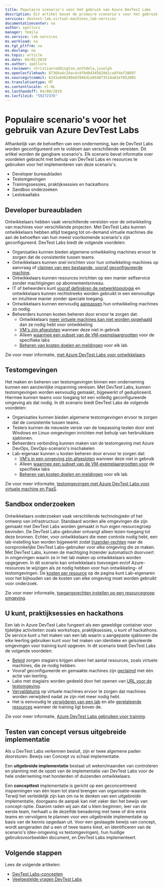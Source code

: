 ```yaml
---
title: Populaire scenario's voor het gebruik van Azure DevTest Labs
description: Dit artikel bevat de primaire scenario's voor het gebruik van Azure DevTest Labs en twee algemene paden om te beginnen met de service in uw organisatie.
services: devtest-lab,virtual-machines,lab-services
documentationcenter: na
author: spelluru
manager: femila
ms.service: lab-services
ms.workload: na
ms.tgt_pltfrm: na
ms.devlang: na
ms.topic: article
ms.date: 04/01/2019
ms.author: spelluru
ms.reviewer: christianreddington,anthdela,juselph
ms.openlocfilehash: 8736ba4c24ac4c8f8d84345028d1cadfdef38697
ms.sourcegitcommit: 62d3a040280e83946d1a9548f352da83ef852085
ms.translationtype: MT
ms.contentlocale: nl-NL
ms.lasthandoff: 04/08/2019
ms.locfileid: "59272376"
---
```

# <a name="popular-scenarios-for-using-azure-devtest-labs"></a>Populaire scenario's voor het gebruik van Azure DevTest Labs
Afhankelijk van de behoeften van een onderneming, kan de DevTest Labs worden geconfigureerd om te voldoen aan verschillende vereisten.  Dit artikel worden de gangbare scenario's. Elk scenario bevat informatie over voordelen gebracht met behulp van DevTest Labs en resources te gebruiken voor het implementeren van deze scenario's.  

- Developer bureaubladen
- Testomgevingen
- Trainingssessies, praktijksessies en hackathons
- Sandbox onderzoeken
- Leslokaallabs

## <a name="developer-desktops"></a>Developer bureaubladen
Ontwikkelaars hebben vaak verschillende vereisten voor de ontwikkeling van machines voor verschillende projecten. Met DevTest Labs kunnen ontwikkelaars hebben altijd toegang tot on-demand virtuele machines die aan de behoeften van hun meest voorkomende scenario's zijn geconfigureerd. DevTest Labs biedt de volgende voordelen:

- Organisaties kunnen bieden algemene ontwikkeling machines ervoor te zorgen dat de consistentie tussen teams.
- Ontwikkelaars kunnen snel inrichten voor hun ontwikkeling-machines op aanvraag of [claimen van een bestaande, vooraf geconfigureerde machine](devtest-lab-add-claimable-vm.md).
- Ontwikkelaars kunnen resources inrichten op een manier selfservice zonder machtigingen op abonnementsniveau.
- IT of beheerders kunt [vooraf definiëren de netwerktopologie](devtest-lab-configure-vnet.md) en ontwikkelaars kunnen rechtstreeks worden gebruikt in een eenvoudige en intuïtieve manier zonder speciale toegang.
- Ontwikkelaars kunnen eenvoudig [aanpassen](devtest-lab-add-vm.md#add-an-existing-artifact-to-a-vm) hun ontwikkeling machines zo nodig.
- Beheerders kunnen kosten beheren door ervoor te zorgen dat:
    - Ontwikkelaars [meer virtuele machines kan niet worden opgehaald](devtest-lab-set-lab-policy.md#set-virtual-machines-per-user) dan ze nodig hebt voor ontwikkeling
    - [VM's zijn afgesloten](devtest-lab-set-lab-policy.md#set-auto-shutdown) wanneer deze niet in gebruik
    - Alleen [waarmee een subset van de VM-exemplaargrootten](devtest-lab-set-lab-policy.md#set-allowed-virtual-machine-sizes) voor de specifieke labs
    - [Beheren van kosten doelen en meldingen](devtest-lab-configure-cost-management.md) voor elk lab.

Zie voor meer informatie, [met Azure DevTest Labs voor ontwikkelaars](devtest-lab-developer-lab.md). 

## <a name="test-environments"></a>Testomgevingen
Het maken en beheren van testomgevingen binnen een onderneming kunnen een aanzienlijke inspanning vereisen. Met DevTest Labs, kunnen testomgevingen worden eenvoudig gemaakt, bijgewerkt of gedupliceerd. Hiermee kunnen teams voor toegang tot een volledig geconfigureerde omgeving als dat nodig. In dit scenario biedt DevTest Labs de volgende voordelen:

- Organisaties kunnen bieden algemene testomgevingen ervoor te zorgen dat de consistentie tussen teams.
- Testers kunnen de nieuwste versie van de toepassing testen door snel Windows en Linux-omgevingen inrichten met behulp van herbruikbare sjablonen.
- Beheerders verbinding kunnen maken van de testomgeving met Azure DevOps, DevOps-scenario's inschakelen
- Lab-eigenaar kunnen u kosten beheren door ervoor te zorgen dat:
    - [VM's in een omgeving zijn afgesloten](devtest-lab-set-lab-policy.md#set-auto-shutdown) wanneer deze niet in gebruik
    - Alleen [waarmee een subset van de VM-exemplaargrootten voor](devtest-lab-set-lab-policy.md#set-allowed-virtual-machine-sizes) de specifieke labs
    - [Beheren van kosten doelen en meldingen](devtest-lab-configure-cost-management.md) voor elk lab.

Zie voor meer informatie, [testomgevingen met Azure DevTest Labs voor virtuele machine en PaaS](devtest-lab-test-env.md).

## <a name="sandboxed-investigations"></a>Sandbox onderzoeken
Ontwikkelaars onderzoeken vaak verschillende technologieën of het ontwerp van infrastructuur. Standaard worden alle omgevingen die zijn gemaakt met DevTest Labs worden gemaakt in hun eigen resourcegroep bevinden. De DevTest Labs-gebruiker ontvangt alleen lezen-toegang tot deze bronnen. Echter, voor ontwikkelaars die meer controle nodig hebt, een lab-instelling kan worden bijgewerkt zodat [Inzender-rechten](https://azure.microsoft.com/updates/azure-devtest-labs-view-and-set-access-rights-to-an-environment-rg/) naar de oorspronkelijke DevTest Labs-gebruiker voor elke omgeving die ze maken.  Met DevTest Labs, kunnen de machtiging Inzender automatisch doorvoert in omgevingen waarin ze in het lab maken op ontwikkelaars worden opgegeven.  In dit scenario kan ontwikkelaars toevoegen en/of Azure-resources te wijzigen als ze nodig hebben voor hun ontwikkeling- of testomgevingen. De [kosten per resource](devtest-lab-configure-cost-management.md#view-cost-by-resource) op de pagina kunt Lab-eigenaren voor het bijhouden van de kosten van elke omgeving moet worden gebruikt voor onderzoek.

Zie voor meer informatie, [toegangsrechten instellen op een resourcegroep omgeving](https://aka.ms/dtl-sandbox).

## <a name="trainings-hands-on-labs-and-hackathons"></a>U kunt, praktijksessies en hackathons 
Een lab in Azure DevTest Labs fungeert als een geweldige container voor tijdelijke activiteiten zoals workshops, praktijksessies, u kunt of hackathons.  De service kunt u het maken van een lab waarin u aangepaste sjablonen die elke leerling gebruiken kunt voor het maken van identieke en geïsoleerde omgevingen voor training kunt opgeven. In dit scenario biedt DevTest Labs de volgende voordelen:

- [Beleid](devtest-lab-set-lab-policy.md) zorgen stagiairs krijgen alleen het aantal resources, zoals virtuele machines, die ze nodig hebben.
- Vooraf geconfigureerde en gemaakte machines zijn [geclaimd](devtest-lab-add-claimable-vm.md) met één actie van leerling.
- Labs met stagiairs worden gedeeld door het openen van [URL voor de testomgeving](devtest-lab-faq.md#how-do-i-share-a-direct-link-to-my-lab).
- [Vervaldatums](devtest-lab-add-vm.md#steps-to-add-a-vm-to-a-lab-in-azure-devtest-labs) op virtuele machines ervoor te zorgen dat machines worden verwijderd nadat ze zijn niet meer nodig hebt.
- Het is eenvoudig te [verwijderen van een lab](devtest-lab-delete-lab-vm.md#delete-a-lab) en alle [gerelateerde resources](devtest-lab-faq.md#how-do-i-automate-the-process-of-deleting-all-the-vms-in-my-lab) wanneer de training ligt boven de.

Zie voor meer informatie, [Azure DevTest Labs gebruiken voor training](devtest-lab-training-lab.md).  

## <a name="proof-of-concept-vs-scaled-deployment"></a>Testen van concept versus uitgebreide implementatie
Als u DevTest Labs verkennen besluit, zijn er twee algemene paden doorsturen: Bewijs van Concept vs schaal implementatie.  

Een **uitgebreide implementatie** bestaat uit weken/maanden van controleren en planning met de opzet van de implementatie van DevTest Labs voor de hele onderneming met honderden of duizenden ontwikkelaars.

Een **concepttest** implementatie is gericht op een geconcentreerd inspanningen van één team tot stand brengen van organisatie-waarde. Terwijl het verleidelijk zijn kan om na te denken van een uitgebreide implementatie, doorgaans de aanpak kan niet vaker dan het bewijs van concept-optie. Daarom raden wij aan dat u klein beginnen, leer van de eerste team, herhaalt u de dezelfde benadering met twee of drie extra teams en vervolgens te plannen voor een uitgebreide implementatie op basis van de kennis opgedaan uit. Voor een geslaagde bewijs van concept, wordt aangeraden dat u een of twee teams kiest, en identificeren van de scenario's (dev-omgeving vs testomgevingen), hun huidige gebruiksvoorbeelden document, en DevTest Labs implementeert.

## <a name="next-steps"></a>Volgende stappen
Lees de volgende artikelen:

- [DevTest Labs-concepten](devtest-lab-concepts.md)
- [Veelgestelde vragen DevTest Labs](devtest-lab-faq.md)

